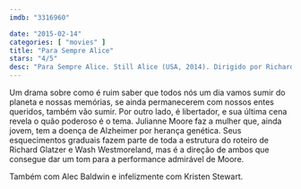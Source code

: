 ```yaml
---
imdb: "3316960"

date: "2015-02-14"
categories: [ "movies" ]
title: "Para Sempre Alice"
stars: "4/5"
desc: "Para Sempre Alice. Still Alice (USA, 2014). Dirigido por Richard Glatzer, Wash Westmoreland. Escrito por Lisa Genova, Richard Glatzer, Wash Westmoreland. Com Julianne Moore, Kate Bosworth, Shane McRae, Hunter Parrish, Alec Baldwin, Seth Gilliam, Kristen Stewart, Stephen Kunken, Erin Drake."
---
```

Um drama sobre como é ruim saber que todos nós um dia vamos sumir do planeta e nossas memórias, se ainda permanecerem com nossos entes queridos, também vão sumir. Por outro lado, é libertador, e sua última cena revela o quão poderoso é o tema. Julianne Moore faz a mulher que, ainda jovem, tem a doença de Alzheimer por herança genética. Seus esquecimentos graduais fazem parte de toda a estrutura do roteiro de Richard Glatzer e Wash Westmoreland, mas é a direção de ambos que consegue dar um tom para a performance admirável de Moore.

Também com Alec Baldwin e infelizmente com Kristen Stewart.

